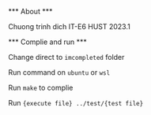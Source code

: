*** About ***

Chuong trinh dich
IT-E6 HUST
2023.1

*** Complie and run ***

Change direct to `imcompleted` folder

Run command on `ubuntu` or `wsl`

Run `make` to complie

Run `{execute file} ../test/{test file}`